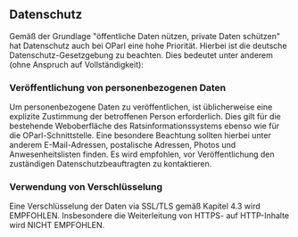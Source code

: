 Datenschutz
------------------

Gemäß der Grundlage "öffentliche Daten nützen, private Daten schützen" hat Datenschutz auch bei OParl eine hohe Priorität. Hierbei ist die deutsche Datenschutz-Gesetzgebung zu beachten. Dies bedeutet unter anderem (ohne Anspruch auf Vollständigkeit):


### Veröffentlichung von personenbezogenen Daten

Um personenbezogene Daten zu veröffentlichen, ist üblicherweise eine explizite Zustimmung der betroffenen Person erforderlich. Dies gilt für die bestehende Weboberfläche des Ratsinformationssystems ebenso wie für die OParl-Schnittstelle. Eine besondere Beachtung sollten hierbei unter anderem E-Mail-Adressen, postalische Adressen, Photos und Anwesenheitslisten finden. Es wird empfohlen, vor Veröffentlichung den zuständigen Datenschutzbeauftragten zu kontaktieren.


### Verwendung von Verschlüsselung

Eine Verschlüsselung der Daten via SSL/TLS gemäß Kapitel 4.3 wird EMPFOHLEN. Insbesondere die Weiterleitung von HTTPS- auf HTTP-Inhalte wird NICHT EMPFOHLEN.